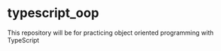 # typescript_oop
This repository will be for practicing object oriented programming with TypeScript

